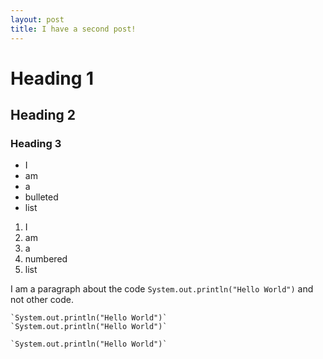 ```yaml
---
layout: post
title: I have a second post!
---
```


# Heading 1


## Heading 2


### Heading 3

* I
* am
* a 
* bulleted 
* list

1. I
1. am
1. a
1. numbered
1. list

I am a paragraph about the code `System.out.println("Hello World")` and not other code.

```
`System.out.println("Hello World")` 
`System.out.println("Hello World")` 

`System.out.println("Hello World")` 
```
